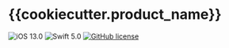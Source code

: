 # {{cookiecutter.product_name}}

![iOS 13.0](https://img.shields.io/badge/iOS-13.0%2B-blue)
![Swift 5.0](https://img.shields.io/badge/Swift-5.0-Orange?style=flat-square)
[![GitHub license](https://img.shields.io/badge/license-MIT-lightgrey.svg)](https://raw.githubusercontent.com/{{cookiecutter.organization_name}}/{{cookiecutter.product_name}}/master/LICENSE)
